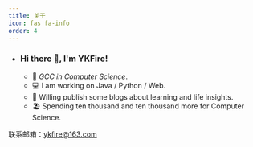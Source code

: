 ```yaml
---
title: 关于
icon: fas fa-info
order: 4
---
```

- ### Hi there 👋, I'm YKFire!

  - 🏫  _GCC in Computer Science_.
  - 💻  I am working on  Java / Python / Web.
  - 🧠  Willing publish some blogs about learning  and life insights.
  - 🏖️  Spending ten thousand and ten thousand more for  Computer Science.

联系邮箱：ykfire@163.com


